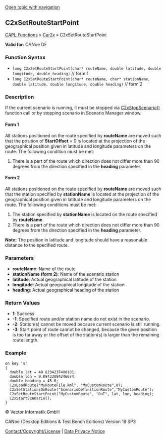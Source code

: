[Open topic with navigation](../../../../../CANoeDEFamily.htm#Topics/CAPLFunctions/Car2x/Functions/CAPLfunctionC2xSetRouteStartPoint.md)

## C2xSetRouteStartPoint

[CAPL Functions](../../CAPLfunctions.md) » [Car2x](../CAPLfunctionsCar2xOverview.md) » C2xSetRouteStartPoint

**Valid for**: CANoe DE

### Function Syntax

- `long C2xSetRouteStartPoint(char* routeName, double latitude, double longitude, double heading)` // form 1
- `long C2xSetRouteStartPoint(char* routeName, char* stationName, double latitude, double longitude, double heading)` // form 2

### Description

If the current scenario is running, it must be stopped via [C2xStopScenario()](CAPLfunctionC2xStopScenario.md) function call or by stopping scenario in Scenario Manager window.

#### Form 1

All stations positioned on the route specified by **routeName** are moved such that the position of **StartOffset** = 0 is located at the projection of the geographical position given in latitude and longitude parameters on the route. The following condition must be met:

1. There is a part of the route which direction does not differ more than 90 degrees from the direction specified in the **heading** parameter.

#### Form 2

All stations positioned on the route specified by **routeName** are moved such that the station specified by **stationName** is located at the projection of the geographical position given in latitude and longitude parameters on the route. The following conditions must be met:

1. The station specified by **stationName** is located on the route specified by **routeName**.
2. There is a part of the route which direction does not differ more than 90 degrees from the direction specified in the **heading** parameter.

**Note:** The position in latitude and longitude should have a reasonable distance to the specified route.

### Parameters

- **routeName**: Name of the route
- **stationName (form 2)**: Name of the scenario station
- **latitude**: Actual geographical latitude of the station
- **longitude**: Actual geographical longitude of the station
- **heading**: Actual geographical heading of the station

### Return Values

- **1**: Success
- **-1**: Specified route and/or station name do not exist in the scenario.
- **-2**: Station(s) cannot be moved because current scenario is still running.
- **-3**: Start point of route cannot be changed, because the given position is too far away or the offset of the station(s) is larger than the remaining route length.

### Example

```plaintext
on key 's'
{
  double lat = 48.8234237480101;
  double lon = 9.09433094246674;
  double heading = 45.0;
  C2xLoadRoute("MyRouteFile.kml", "MyCustomRoute",0);
  C2xSetStationsOnRoute("ScenarioDefinitionRoute","MyCustomRoute");
  C2xSetRouteStartPoint("MyCustomRoute", "DuT", lat, lon, heading);
  C2xStartScenario();
}
```

© Vector Informatik GmbH

CANoe (Desktop Editions & Test Bench Editions) Version 18 SP3

[Contact/Copyright/License](../../../Shared/ContactCopyrightLicense.md) | [Data Privacy Notice](https://www.vector.com/int/en/company/get-info/privacy-policy/)